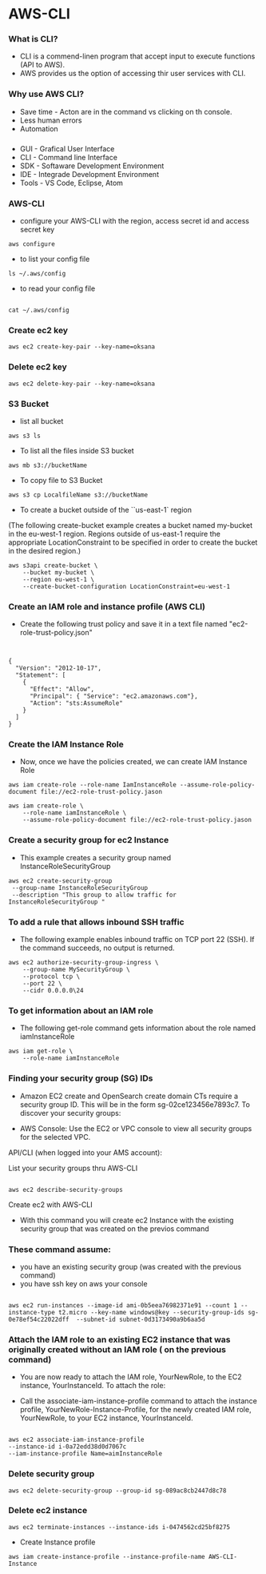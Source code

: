 # AWS-CLI

### What is CLI?
- CLI is a commend-linen program that accept input to execute functions (API to AWS). 
- AWS provides us the option of accessing thir user services with CLI.

### Why use AWS CLI?
- Save time - Acton are in the command vs clicking on th console.
- Less human errors
- Automation 

### 
- GUI - Grafical User Interface
- CLI - Command line Interface
- SDK - Softaware Development Environment 
- IDE - Integrade Development Environment 
- Tools - VS Code, Eclipse, Atom



### AWS-CLI 

- configure your AWS-CLI with the region, access secret id and access secret key
~~~
aws configure
~~~
- to list your config file
~~~
ls ~/.aws/config
~~~

- to read your config file 
~~~

cat ~/.aws/config  
~~~

### Create ec2 key

~~~
aws ec2 create-key-pair --key-name=oksana
~~~
### Delete ec2 key
~~~
aws ec2 delete-key-pair --key-name=oksana
~~~


### S3 Bucket

- list all bucket 
~~~
aws s3 ls
~~~
- To list all the files inside S3 bucket
~~~
aws mb s3://bucketName
~~~
- To copy file to S3 Bucket 
~~~
aws s3 cp LocalfileName s3://bucketName
~~~


- To create a bucket outside of the ``us-east-1` region 

(The following create-bucket example creates a bucket named my-bucket in the eu-west-1 region. Regions outside of us-east-1 require the appropriate LocationConstraint to be specified in order to create the bucket in the desired region.)

~~~
aws s3api create-bucket \ 
    --bucket my-bucket \ 
    --region eu-west-1 \ 
    --create-bucket-configuration LocationConstraint=eu-west-1 

~~~

    
    

### Create an IAM role and instance profile (AWS CLI)

- Create the following trust policy and save it in a text file named "ec2-role-trust-policy.json"

~~~


{
  "Version": "2012-10-17",
  "Statement": [
    {
      "Effect": "Allow",
      "Principal": { "Service": "ec2.amazonaws.com"},
      "Action": "sts:AssumeRole"
    }
  ]
}

~~~

### Create the IAM Instance Role 
- Now, once we have the policies created, we can create IAM Instance Role 
~~~
aws iam create-role --role-name IamInstanceRole --assume-role-policy-document file://ec2-role-trust-policy.jason
~~~



~~~
aws iam create-role \
    --role-name iamInstanceRole \
    --assume-role-policy-document file://ec2-role-trust-policy.jason
~~~



### Create a security group for ec2 Instance

- This example creates a security group named InstanceRoleSecurityGroup 

~~~
aws ec2 create-security-group
 --group-name InstanceRoleSecurityGroup
 --description "This group to allow traffic for InstanceRoleSecurityGroup " 
 ~~~
### To add a rule that allows inbound SSH traffic

- The following example enables inbound traffic on TCP port 22 (SSH). If the command succeeds, no output is returned.

~~~
aws ec2 authorize-security-group-ingress \
    --group-name MySecurityGroup \
    --protocol tcp \
    --port 22 \
    --cidr 0.0.0.0\24
~~~


### To get information about an IAM role 

- The following get-role command gets information about the role named iamInstanceRole

~~~
aws iam get-role \ 
    --role-name iamInstanceRole
~~~

### Finding your security group (SG) IDs 

 
- Amazon EC2 create and OpenSearch create domain CTs require a security group ID. This will be in the form sg-02ce123456e7893c7.  To discover your security groups: 

- AWS Console: Use the EC2 or VPC console to view all security groups for the selected VPC. 

API/CLI (when logged into your AMS account): 

List your security groups thru AWS-CLI 
~~~

aws ec2 describe-security-groups
~~~

Create ec2 with AWS-CLI 
- With this command you will create ec2 Instance with the existing security group that was created on the previos command 
### These command assume: 
 
- you have an existing security group (was created with the previous command)
- you have ssh key on aws your console
~~~

aws ec2 run-instances --image-id ami-0b5eea76982371e91 --count 1 --instance-type t2.micro --key-name windows@key --security-group-ids sg-0e78ef54c22022dff  --subnet-id subnet-0d3173490a9b6aa5d 
~~~

### Attach the IAM role to an existing EC2 instance that was originally created without an IAM role ( on the previous command)


- You are now ready to attach the IAM role, YourNewRole, to the EC2 instance, YourInstanceId. To attach the role: 

- Call the associate-iam-instance-profile command to attach the instance profile, YourNewRole-Instance-Profile, for the newly created IAM role, YourNewRole, to your EC2 instance, YourInstanceId. 

~~~

aws ec2 associate-iam-instance-profile 
--instance-id i-0a72edd38d0d7067c
--iam-instance-profile Name=aimInstanceRole
~~~

### Delete security group
~~~
aws ec2 delete-security-group --group-id sg-089ac8cb2447d8c78
~~~

### Delete ec2 instance

~~~
aws ec2 terminate-instances --instance-ids i-0474562cd25bf8275
~~~
- Create Instance profile 

~~~
aws iam create-instance-profile --instance-profile-name AWS-CLI-Instance
~~~
